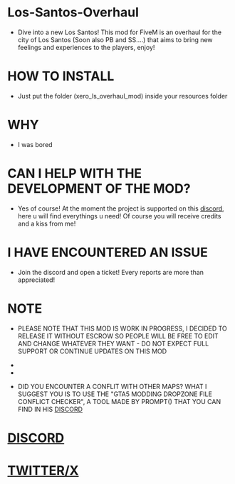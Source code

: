 # Los-Santos-Overhaul
+ Dive into a new Los Santos! This mod for FiveM is an overhaul for the city of Los Santos (Soon also PB and SS....) that aims to bring new feelings and experiences to the players, enjoy!


# HOW TO INSTALL
+ Just put the folder (xero_ls_overhaul_mod) inside your resources folder

# WHY
+ I was bored

# CAN I HELP WITH THE DEVELOPMENT OF THE MOD?
+ Yes of course! At the moment the project is supported on this [discord](https://discord.gg/CpdjNsCHF6), here u will find everythings u need! Of course you will receive credits and a kiss from me!

# I HAVE ENCOUNTERED AN ISSUE
+ Join the discord and open a ticket! Every reports are more than appreciated!
   

# NOTE 

* PLEASE NOTE THAT THIS MOD IS WORK IN PROGRESS, I DECIDED TO RELEASE IT WITHOUT ESCROW SO PEOPLE WILL BE FREE TO EDIT AND CHANGE WHATEVER THEY WANT - DO NOT EXPECT FULL SUPPORT OR CONTINUE UPDATES ON THIS MOD 
 - 
 - 
* DID YOU ENCOUNTER A CONFLIT WITH OTHER MAPS? WHAT I SUGGEST YOU IS TO USE THE "GTA5 MODDING DROPZONE FILE CONFLICT CHECKER", A TOOL MADE BY PROMPT() THAT YOU CAN FIND IN HIS [DISCORD](https://discord.gg/promptmods)
   
# [DISCORD](https://discord.gg/CpdjNsCHF6)
# [TWITTER/X](https://twitter.com/Xeros3D)
